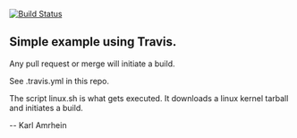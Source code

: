 [![Build Status](https://travis-ci.org/karlamrhein/travis-c.svg?branch=master)](https://travis-ci.org/karlamrhein/travis-c)

## Simple example using Travis.  

Any pull request or merge will initiate a build.  

See .travis.yml in this repo.  

The script linux.sh is what gets executed.  It downloads a linux kernel tarball and initiates a build.

-- 
Karl Amrhein
